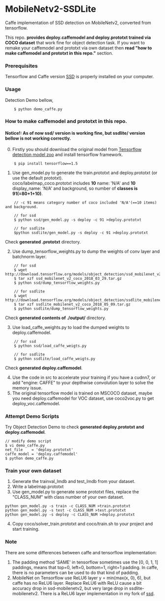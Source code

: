 # MobileNetv2-SSDLite
Caffe implementation of SSD detection on MobileNetv2, converted from tensorflow.  

This repo. **provides deploy.caffemodel and deploy.prototxt trained via COCO dataset** that work fine for object detection task. If you want to remake your caffemodel and prototxt via own dataset then **read "how to make caffemodel and prototxt in this repo."** section.  

### Prerequisites
Tensorflow and Caffe version [SSD](https://github.com/weiliu89/caffe) is properly installed on your computer.

### Usage
Detection Demo bellow,
```
    $ python demo_caffe.py
```

### How to make caffemodel and prototxt in this repo.

#### **Notice!: As of now ssd/ version is working fine, but ssdlite/ version bellow is not working correctly.**

0. Firstly you should download the original model from [Tensorflow detection model zoo](https://github.com/tensorflow/models/blob/master/research/object_detection/g3doc/detection_model_zoo.md) and install tensorflow framework.  
```
    $ pip install tensorflow==1.5
``` 

1. Use gen_model.py to generate the train.prototxt and deploy.prototxt (or use the default prototxt).  
coco/labelmap_coco.prototxt includes **10** name: 'N/A' and **10** display_name: 'N/A' and background, so number of **classes is 91(=80+1+10)**. 
```
    // -c 91 means category number of coco included 'N/A'(==10 items) and background.
    
    // for ssd
    $ python ssd/gen_model.py -s deploy -c 91 >deploy.prototxt
    
    // for ssdlite
    $python ssdlite/gen_model.py -s deploy -c 91 >deploy.prototxt
```
Check **generated .prototxt** directory.
    
2. Use dump_tensorflow_weights.py to dump the weights of conv layer and batchnorm layer.  
```
    // for ssd
    $ wget  http://download.tensorflow.org/models/object_detection/ssd_mobilenet_v2_coco_2018_03_29.tar.gz
    $ tar xzf ssd_mobilenet_v2_coco_2018_03_29.tar.gz
    $ python ssd/dump_tensorflow_weights.py
    
    // for ssdlite
    $ wget http://download.tensorflow.org/models/object_detection/ssdlite_mobilenet_v2_coco_2018_05_09.tar.gz
    $ tar xzf ssdlite_mobilenet_v2_coco_2018_05_09.tar.gz
    $ python ssdlite/dump_tensorflow_weights.py
```
Check **generated contents of ./output/** directory.

3. Use load_caffe_weights.py to load the dumped weights to deploy.caffemodel.  
```
    // for ssd
    $ python ssd/load_caffe_weigts.py

    // for ssdlite
    $ python ssdlite/load_caffe_weigts.py
```
Check **generated deploy.caffemodel**.

4. Use the code in src to accelerate your training if you have a cudnn7, or add "engine: CAFFE" to your depthwise convolution layer to solve the memory issue.
5. The original tensorflow model is trained on MSCOCO dataset, maybe you need deploy.caffemodel for VOC dataset, use coco2voc.py to get deploy_voc.caffemodel.

### Attempt Demo Scripts
Try Object Detection Demo to check **generated deploy.prototxt and deploy.caffemodel**.

    // modify demo script
    $ vi demo_caffe.py
    net_file    = 'deploy.prototxt'
    caffe_model = 'deploy.caffemodel'
    $ python demo_caffe.py

### Train your own dataset
1. Generate the trainval_lmdb and test_lmdb from your dataset.
2. Write a labelmap.prototxt
3. Use gen_model.py to generate some prototxt files, replace the "CLASS_NUM" with class number of your own dataset.
```
python gen_model.py -s train -c CLASS_NUM >train.prototxt
python gen_model.py -s test -c CLASS_NUM >test.prototxt
python gen_model.py -s deploy -c CLASS_NUM >deploy.prototxt
```
4. Copy coco/solver_train.prototxt and coco/train.sh to your project and start training.

### Note
There are some differences between caffe and tensorflow implementation:
1. The padding method 'SAME' in tensorflow sometimes use the [0, 0, 1, 1] paddings, means that top=0, left=0, bottom=1, right=1 padding. In caffe, there is no parameters can be used to do that kind of padding.
2. MobileNet on Tensorflow use ReLU6 layer y = min(max(x, 0), 6), but caffe has no ReLU6 layer. Replace ReLU6 with ReLU cause a bit accuracy drop in ssd-mobilenetv2, but very large drop in ssdlite-mobilenetv2. There is a ReLU6 layer implementation in my fork of [ssd](https://github.com/chuanqi305/ssd).


